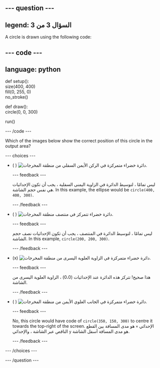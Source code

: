 
--- question ---
---
legend: السؤال 3 من 3
---

A circle is drawn using the following code:

--- code ---
---
language: python
---

def setup():   
size(400, 400)   
fill(0, 255, 0)   
no_stroke()

def draw():   
circle(0, 0, 300)

run()

--- /code ---

Which of the images below show the correct position of this circle in the output area?

--- choices ---

- ( ) ![دائرة خضراء متمركزة في الركن الأيمن السفلي من منطقة المخرجات.](images/bottom-right.png)

  --- feedback ---

  ليس تمامًا ، لتوسيط الدائرة في الزاوية اليمنى السفلية ، يجب أن تكون الإحداثيات هي نفس حجم الشاشة. In this example, the ellipse would be `circle(400, 400, 300)`.

  --- /feedback ---

- ( ) ![دائرة خضراء تتمركز في منتصف منطقة المخرجات.](images/centre.png)

  --- feedback ---

  ليس تمامًا ، لتوسيط الدائرة في المنتصف ، يجب أن تكون الإحداثيات نصف حجم الشاشة. In this example, `circle(200, 200, 300)`.

  --- /feedback ---

- (x) ![دائرة خضراء متمركزة في الزاوية العلوية اليسرى من منطقة المخرجات.](images/top-left.png)

  --- feedback ---

  هذا صحيح! تتركز هذه الدائرة عند الإحداثيات (0،0) ، الزاوية العلوية اليسرى من الشاشة.

  --- /feedback ---

- ( ) ![دائرة خضراء متمركزة في الجانب العلوي الأيمن من منطقة المخرجات.](images/random-side.png)

  --- feedback ---

  No, this circle would have code of `circle(350, 150, 300)` to centre it towards the top-right of the screen. الإحداثي `×` هو مدى المسافة بين القطع الناقص عبر الشاشة ، والإحداثي `y` هو مدى المسافة أسفل الشاشة.

  --- /feedback ---

--- /choices ---

--- /question ---
